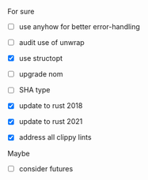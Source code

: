 For sure
- [ ] use anyhow for better error-handling
- [ ] audit use of unwrap
- [x] use structopt
- [ ] upgrade nom
- [ ] SHA type
- [x] update to rust 2018
- [x] update to rust 2021
- [x] address all clippy lints


Maybe
- [ ] consider futures
